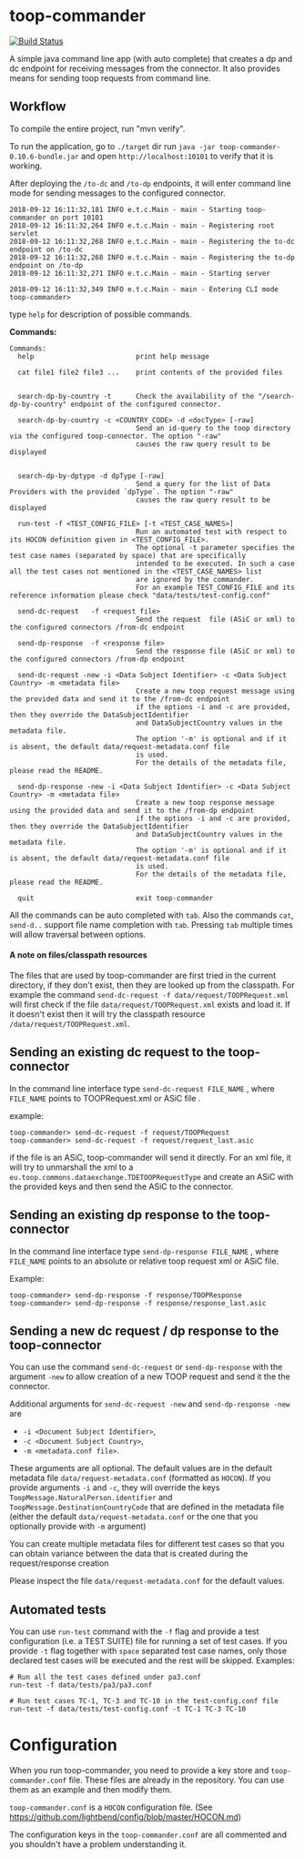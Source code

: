 # toop-commander

[![Build Status](https://api.travis-ci.org/TOOP4EU/toop-commander.svg?branch=master)](https://travis-ci.org/TOOP4EU/toop-commander)

A simple java command line app (with auto complete) that creates a dp and dc endpoint for receiving messages from the connector. It also provides means for sending toop requests from command line. 

## Workflow

To compile the entire project, run "mvn verify".

To run the application, go to `./target` dir run `java -jar toop-commander-0.10.6-bundle.jar` and open `http://localhost:10101` to verify that it is working.

After deploying the `/to-dc` and `/to-dp` endpoints, it will enter command line mode for sending messages to the configured connector.

```
2018-09-12 16:11:32,181 INFO e.t.c.Main - main - Starting toop-commander on port 10101
2018-09-12 16:11:32,264 INFO e.t.c.Main - main - Registering root servlet
2018-09-12 16:11:32,268 INFO e.t.c.Main - main - Registering the to-dc endpoint on /to-dc
2018-09-12 16:11:32,268 INFO e.t.c.Main - main - Registering the to-dp endpoint on /to-dp
2018-09-12 16:11:32,271 INFO e.t.c.Main - main - Starting server

2018-09-12 16:11:32,349 INFO e.t.c.Main - main - Entering CLI mode
toop-commander>

```

type `help` for description of possible commands.

**Commands:**

```
Commands:
  help                         print help message

  cat file1 file2 file3 ...    print contents of the provided files

 
  search-dp-by-country -t      Check the availability of the "/search-dp-by-country" endpoint of the configured connector.
                               
  search-dp-by-country -c <COUNTRY_CODE> -d <docType> [-raw]
                               Send an id-query to the toop directory via the configured toop-connector. The option "-raw"
                               causes the raw query result to be displayed
                               

  search-dp-by-dptype -d dpType [-raw]
                               Send a query for the list of Data Providers with the provided `dpType`. The option "-raw"
                               causes the raw query result to be displayed
  
  run-test -f <TEST_CONFIG_FILE> [-t <TEST_CASE_NAMES>]
                               Run an automated test with respect to its HOCON definition given in <TEST_CONFIG_FILE>. 
                               The optional -t parameter specifies the test case names (separated by space) that are specifically
                               intended to be executed. In such a case all the test cases not mentioned in the <TEST_CASE_NAMES> list
                               are ignored by the commander.
                               For an example TEST_CONFIG_FILE and its reference information please check "data/tests/test-config.conf"
                               
  send-dc-request   -f <request file>
                               Send the request  file (ASiC or xml) to the configured connectors /from-dc endpoint

  send-dp-response  -f <response file>
                               Send the response file (ASiC or xml) to the configured connectors /from-dp endpoint

  send-dc-request -new -i <Data Subject Identifier> -c <Data Subject Country> -m <metadata file>
                               Create a new toop request message using the provided data and send it to the /from-dc endpoint
                               if the options -i and -c are provided, then they override the DataSubjectIdentifier
                               and DataSubjectCountry values in the metadata file.
                               The option '-m' is optional and if it is absent, the default data/request-metadata.conf file
                               is used.
                               For the details of the metadata file, please read the README.

  send-dp-response -new -i <Data Subject Identifier> -c <Data Subject Country> -m <metadata file>
                               Create a new toop response message using the provided data and send it to the /from-dp endpoint
                               if the options -i and -c are provided, then they override the DataSubjectIdentifier
                               and DataSubjectCountry values in the metadata file.
                               The option '-m' is optional and if it is absent, the default data/request-metadata.conf file
                               is used.
                               For the details of the metadata file, please read the README.

  quit                         exit toop-commander

```

All the commands can be auto completed with `tab`. Also the commands `cat`, `send-d..` support file name completion with `tab`. Pressing `tab` multiple times will allow traversal between options.


#### A note on files/classpath resources

The files that are used by toop-commander are first tried in the current directory, if they don't exist, 
then they are looked up from the classpath. 
For example the command `send-dc-request -f data/request/TOOPRequest.xml` will first check if the file 
`data/request/TOOPRequest.xml` exists and load it. If it doesn't exist then it will try the classpath
resource `/data/request/TOOPRequest.xml`.



## Sending an existing dc request to the toop-connector

In the command line interface type `send-dc-request FILE_NAME` , where `FILE_NAME` points to TOOPRequest.xml or ASiC file .

example:
```
toop-commander> send-dc-request -f request/TOOPRequest
toop-commander> send-dc-request -f request/request_last.asic
```

if the file is an ASiC, toop-commander will send it directly. For an xml file, it will try to unmarshall the xml to a `eu.toop.commons.dataexchange.TDETOOPRequestType` and create an ASiC with the provided keys and then send the ASiC to the connector. 

## Sending an existing dp response to the toop-connector

In the command line interface type `send-dp-response FILE_NAME` , where `FILE_NAME` points to an absolute or relative toop request xml or ASiC file.

Example:

```
toop-commander> send-dp-response -f response/TOOPResponse
toop-commander> send-dp-response -f response/response_last.asic
```


## Sending a new dc request / dp response to the toop-connector

You can use the command `send-dc-request` or `send-dp-response` with the argument `-new` to allow creation of a new TOOP request and send it the the connector.
 
Additional arguments for `send-dc-request -new` and `send-dp-response -new` are 
* `-i <Document Subject Identifier>`, 
* `-c <Document Subject Country>`, 
* `-m <metadata.conf file>`. 

These arguments are all optional. The default values are in the default metadata file `data/request-metadata.conf` (formatted as `HOCON`). 
If you provide arguments `-i` and `-c`, they will override the keys `ToopMessage.NaturalPerson.identifier` and `ToopMessage.DestinationCountryCode` that are defined in the 
metadata file (either the default `data/request-metadata.conf` or the one that you optionally provide with `-m` argument)

You can create multiple metadata files for different test cases so that you can obtain variance between the data that is created during the request/response creation

Please inspect the file `data/request-metadata.conf` for the default values.

## Automated tests
You can use `run-test` command with the `-f` flag and provide a test configuration (i.e. a TEST SUITE) file for running a set of test cases.
If you provide `-t` flag together with `space` separated test case names, only those declared test cases will be executed and the
rest will be skipped.
Examples:
```
# Run all the test cases defined under pa3.conf
run-test -f data/tests/pa3/pa3.conf

# Run test cases TC-1, TC-3 and TC-10 in the test-config.conf file
run-test -f data/tests/test-config.conf -t TC-1 TC-3 TC-10
```

# Configuration

When you run toop-commander, you need to provide a key store and `toop-commander.conf` file. These files are already in the repository. You can use them as an example and then modify them.

`toop-commander.conf` is a `HOCON` configuration file. (See https://github.com/lightbend/config/blob/master/HOCON.md) 

The configuration keys in the `toop-commander.conf` are all commented and you shouldn't have a problem understanding it.


 